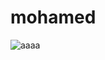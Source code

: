 <html>
  <h1> mohamed </h1>
  
  
  <img scr= "[mohaemd](https://github.com/mohamedyounies2000/Investigating-Netflix-Movies-and-Guest-Stars-in-The-Office/blob/main/Figure_1.png)" alt='aaaa'>
  </html>
